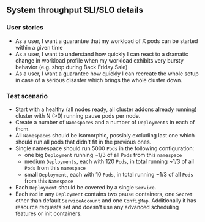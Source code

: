 ## System throughput SLI/SLO details

### User stories
- As a user, I want a guarantee that my workload of X pods can be started
  within a given time
- As a user, I want to understand how quickly I can react to a dramatic
  change in workload profile when my workload exhibits very bursty behavior
  (e.g. shop during Back Friday Sale)
- As a user, I want a guarantee how quickly I can recreate the whole setup
  in case of a serious disaster which brings the whole cluster down.

### Test scenario
- Start with a healthy (all nodes ready, all cluster addons already running)
  cluster with N (>0) running pause pods per node.
- Create a number of `Namespaces` and a number of `Deployments` in each of them.
- All `Namespaces` should be isomorphic, possibly excluding last one which should
  run all pods that didn't fit in the previous ones.
- Single namespace should run 5000 `Pods` in the following configuration:
  - one big `Deployment` running ~1/3 of all `Pods` from this `namespace`
  - medium `Deployments`, each with 120 `Pods`, in total running ~1/3 of all
    `Pods` from this `namespace`
  - small `Deployment`, each with 10 `Pods`, in total running ~1/3 of all `Pods`
    from this `Namespace`
- Each `Deployment` should be covered by a single `Service`.
- Each `Pod` in any `Deployment` contains two pause containers, one `Secret`
  other than default `ServiceAccount` and one `ConfigMap`. Additionally it has
  resource requests set and doesn't use any advanced scheduling features or
  init containers.
